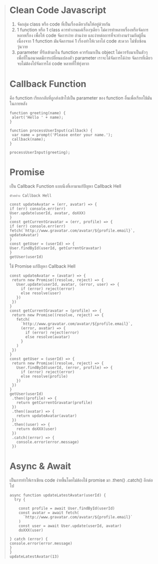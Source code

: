 > # Clean Code Javascript
>
> 1. จัดกลุ่ม class หรือ code ที่เป็นเรื่องเดียวกันให้อยู่ด้วยกัน
> 2. 1 function หรือ 1 class ควรทำงานแค่เรื่องๆเดียว ไม่ควรทำหลายเรื่องหรือจัดการหลายเรื่อง เพื่อให้ code จัดการง่าย อ่านง่าย และง่ายต่อการที่จะทำงานร่วมกับผู้อื่น เนื่องจาก 1 function มันจัดการแค่ 1 เรื่องทำให้เวลาไล่ code สะดวก ไม่ซับซ้อนวุ่นวาย
> 3. parameter ที่รับเข้ามาใน function ควรรับมาเป็น object ไม่ควรรับมาเป็นตัวๆ เพื่อที่ในอนาคตมีการเปลี่ยนแปลงตัว parameter เราจะได้จัดการได้ง่าย จัดการที่เดียวจบไม่ต้องไปจัดการไล่ code หลายที่ให้ยุ่งยาก
>
> # Callback Function
>
> คือ function เรียกกลับที่ถูกส่งเข้าไปเป็น parameter ของ function อื่นเพื่อเรียกใช้มันในภายหลัง
>
> ```
> function greeting(name) {
>  alert('Hello ' + name);
> }
>
> function processUserInput(callback) {
>  var name = prompt('Please enter your name.');
>  callback(name);
> }
>
> processUserInput(greeting);
> ```
>
> # Promise
>
> เป็น Callback Function แบบนึงที่เอามาแก้ปัญหา Callback Hell
>
> ```
> ตัวอย่าง Callback Hell
>
> const updateAvatar = (err, avatar) => {
> if (err) console.err(err)
> User.update(userId, avatar, doXXX)
> }
> const getCurrentGravatar = (err, profile) => {
> if (err) console.err(err)
> fetch(`http://www.gravatar.com/avatar/${profile.email}`, updateAvatar)
> }
> const getUser = (userId) => {
> User.findById(userId, getCurrentGravatar)
> }
> getUser(userId)
>
> ```
>
> ใช้ Promise แก้ปัญหา Callback Hell
>
> ```
> const updateAvatar = (avatar) => {
>  return new Promise((resolve, reject) => {
>    User.update(userId, avatar, (error, user) => {
>      if (error) reject(error)
>      else resolve(user)
>    })
>  })
> }
> const getCurrentGravatar = (profile) => {
>  return new Promise((resolve, reject) => {
>    fetch(
>      `http://www.gravatar.com/avatar/${profile.email}`,
>      (error, avatar) => {
>        if (error) reject(error)
>        else resolve(avatar)
>      }
>    )
>  })
> }
> const getUser = (userId) => {
>  return new Promise((resolve, reject) => {
>    User.findById(userId, (error, profile) => {
>      if (error) reject(error)
>      else resolve(profile)
>    })
>  })
> }
> getUser(userId)
>  .then((profile) => {
>    return getCurrentGravatar(profile)
>  })
>  .then((avatar) => {
>    return updateAvatar(avatar)
>  })
>  .then((user) => {
>    return doXXX(user)
>  })
>  .catch((error) => {
>    console.error(error.message)
>  })
> ```
>
> # Async & Await
>
> เป็นการทำให้เราเขียน code ง่ายขึ้นโดยไม่ต้องใช้ promise มา .then() .catch() อีกต่อไป
>
> ```
> async function updateLatestAvatar(userId) {
>   try {
>
>     const profile = await User.findById(userId)
>     const avatar = await fetch(
>       `http://www.gravatar.com/avatar/${profile.email}`
>     )
>     const user = await User.update(userId, avatar)
>     doXXX(user)
>
> } catch (error) {
> console.error(error.message)
> }
> }
> updateLatestAvatar(13)
>
> ```
